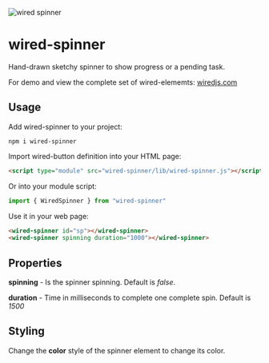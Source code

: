 ![wired spinner](https://wiredjs.github.io/wired-elements/images/spinner.gif)

# wired-spinner
Hand-drawn sketchy spinner to show progress or a pending task.

For demo and view the complete set of wired-elememts: [wiredjs.com](http://wiredjs.com/)

## Usage

Add wired-spinner to your project:
```
npm i wired-spinner
```
Import wired-button definition into your HTML page:
```html
<script type="module" src="wired-spinner/lib/wired-spinner.js"></script>
```
Or into your module script:
```javascript
import { WiredSpinner } from "wired-spinner"
```

Use it in your web page:
```html
<wired-spinner id="sp"></wired-spinner>
<wired-spinner spinning duration="1000"></wired-spinner>
```

## Properties

**spinning** - Is the spinner spinning. Default is *false*.

**duration** - Time in milliseconds to complete one complete spin. Default is *1500*

## Styling

Change the **color** style of the spinner element to change its color. 
